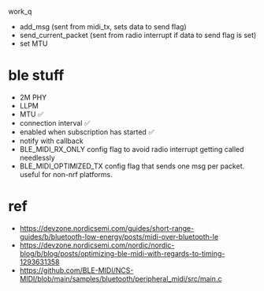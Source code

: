 work_q
  - add_msg (sent from midi_tx, sets data to send flag)
  - send_current_packet (sent from radio interrupt if data to send flag is set)
  - set MTU

# ble stuff

* 2M PHY
* LLPM
* MTU  ✅
* connection interval ✅
* enabled when subscription has started ✅
* notify with callback
* BLE_MIDI_RX_ONLY config flag to avoid radio interrupt getting called needlessly
* BLE_MIDI_OPTIMIZED_TX config flag that sends one msg per packet. useful for non-nrf platforms.

# ref

* https://devzone.nordicsemi.com/guides/short-range-guides/b/bluetooth-low-energy/posts/midi-over-bluetooth-le
* https://devzone.nordicsemi.com/nordic/nordic-blog/b/blog/posts/optimizing-ble-midi-with-regards-to-timing-1293631358
* https://github.com/BLE-MIDI/NCS-MIDI/blob/main/samples/bluetooth/peripheral_midi/src/main.c

